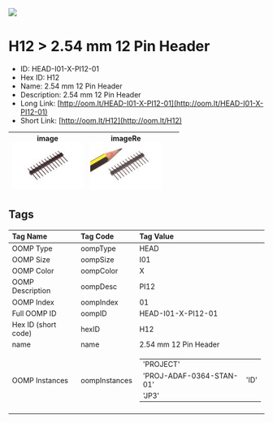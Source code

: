 


  
![][im]
# H12 > 2.54 mm 12 Pin Header

- ID: HEAD-I01-X-PI12-01
- Hex ID: H12
- Name: 2.54 mm 12 Pin Header
- Description: 2.54 mm 12 Pin Header
- Long Link: [http://oom.lt/HEAD-I01-X-PI12-01](http://oom.lt/HEAD-I01-X-PI12-01)
- Short Link: [http://oom.lt/H12](http://oom.lt/H12)
  

|image<br>[![](https://raw.githubusercontent.com/oomlout/oomlout_OOMP_parts_V2/main/HEAD/I01/X/PI12/01/image_140.jpg)](https://github.com/oomlout/oomlout_OOMP_parts_V2/tree/main/HEAD/I01/X/PI12/01/image.jpg)|imageRe<br>[![](https://raw.githubusercontent.com/oomlout/oomlout_OOMP_parts_V2/main/HEAD/I01/X/PI12/01/image_RE_140.jpg)](https://github.com/oomlout/oomlout_OOMP_parts_V2/tree/main/HEAD/I01/X/PI12/01/image_RE.jpg)|||
| :---: | :---: | :---: | :---: |

## Tags
  

|Tag Name|Tag Code|Tag Value|
| :--- | :--- | :--- |
|OOMP Type|oompType|HEAD|
|OOMP Size|oompSize|I01|
|OOMP Color|oompColor|X|
|OOMP Description|oompDesc|PI12|
|OOMP Index|oompIndex|01|
|Full OOMP ID|oompID|HEAD-I01-X-PI12-01|
|Hex ID (short code)|hexID|H12|
|name|name|2.54 mm 12 Pin Header|
|OOMP Instances|oompInstances|<table><tr><td>'PROJECT'</td></tr><tr><td> 'PROJ-ADAF-0364-STAN-01'</td><td> 'ID'</td></tr><tr><td> 'JP3'</td></tr></table>|
||||



[im]: HEAD/I01/X/PI12/01/image_450.jpg

